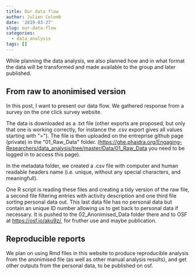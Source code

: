 ```yaml
---
title: Our data flow
author: Julien Colomb
date: '2019-03-27'
slug: our-data-flow
categories:
  - data_analysis
tags: []
---
```


While planning the data analysis, we also planned how and in what format the data will be transformed and made available to the group and later published. 

## From raw to anonimised version
In this post, I want to present our data flow. We gathered response from a survey on  the one click survey website.

The data is downloaded as a .txt file (other exports are proposed, but only that one is working correctly, for instance the .csv export gives all values starting with "="). The file is then uploaded on the entreprise github page (private) in the "01_Raw_Data" folder. (https://ghe.phaidra.org/Engaging-Researchers/data_analysis/tree/master/Data/01_Raw_Data you need to be logged in to access this page).

In the metadata folder, we created a .csv file with computer and human readable headers name (i.e. unique, without any special characters, and meaningfull).

One R script is reading these files and creating a tidy version of the raw file, a second file filtering entries with activity description and one third file sorting personal data out. This last data file has no personal data but contain an unique ID number allowing us to get back to personal data if necessary. It is pushed to the 02_Anonimised_Data folder there and to
 OSF at https://osf.io/aku9z/, for fruther use and maybe publication.

## Reproducible reports

We plan on using Rmd files in this website to produce reproducible analysis from the anonimised file (as well as other manual analysis results), and get other outputs from the personal data, to be published on osf.
